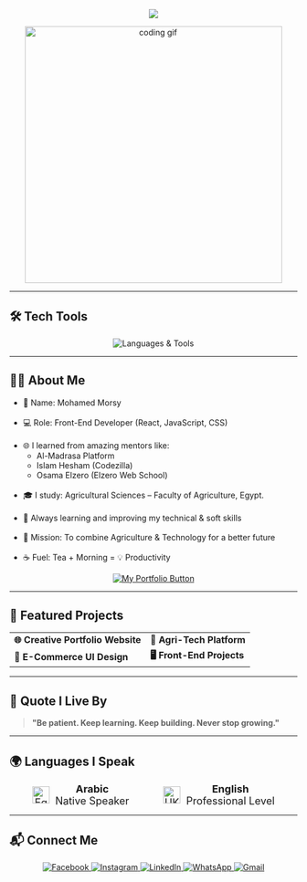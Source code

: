 <!-- ✨ Header Animated Title -->
<p align="center">
  <img src="https://readme-typing-svg.demolab.com?font=Fira+Code&size=26&pause=1000&color=13BEA0&vCenter=true&width=500&lines=Hi+there!+%F0%9F%91%8B;I'm+Mohamed+Morsy.;Front-End+Developer+%F0%9F%92%BB;Agriculture+Student+%F0%9F%8C%B1;Lover+of+Code+%26+Creativity!" />
</p>

<!-- 👨‍💻 Hero GIF -->
<p align="center">
  <img src="https://media.giphy.com/media/ZVik7pBtu9dNS/giphy.gif" width="450" alt="coding gif">
</p>

---

<h2 align="left">🛠️ Tech Tools</h2>

<p align="center">
  <img src="https://skillicons.dev/icons?i=python,html,css,js,react,tailwind,bootstrap,git,github,vscode,figma" alt="Languages & Tools" />
</p>

---
<h2 align="left">👨‍💼 About Me</h2>

<ul>
  <li>👋 Name: Mohamed Morsy</li><br>
  <li>💻 Role: Front-End Developer (React, JavaScript, CSS)</li><br>
  <li>🌐 I learned from amazing mentors like:
    <ul>
      <li>Al-Madrasa Platform</li> 
      <li>Islam Hesham (Codezilla)</li>
      <li>Osama Elzero (Elzero Web School)</li>
    </ul>
  </li><br>
  <li>🎓 I study: Agricultural Sciences – Faculty of Agriculture, Egypt.</li><br>
  <li>🧠 Always learning and improving my technical & soft skills</li><br>
  <li>🚀 Mission: To combine Agriculture & Technology for a better future</li><br>
  <li>☕ Fuel: Tea + Morning = 💡 Productivity</li>
</ul>

<p align="center">
  <a href="#projects" target="_blank">
    <img src="https://img.shields.io/badge/🌐 View My Portfolio-13BEA0?style=for-the-badge&logo=react&logoColor=white" alt="My Portfolio Button"/>
  </a>
</p>

---

<!-- 🚀 Projects Section -->
<h2>🚀 Featured Projects</h2>

<table>
  <tr>
    <td>
      <strong>🌐 Creative Portfolio Website</strong><br />
    </td>
    <td>
      <strong>🌾 Agri-Tech Platform</strong><br />
    </td>
  </tr>
  <tr>
    <td>
      <strong>🛒 E-Commerce UI Design</strong><br />
    </td>
    <td>
      <strong>🖥️ Front-End Projects</strong><br />
    </td>
  </tr>
</table>

---

## 🧠 Quote I Live By

> **"Be patient. Keep learning. Keep building. Never stop growing."**

 ---

<!-- 🌍 Languages I Speak -->
<h2 align="left">🌍 Languages I Speak</h2>

<div align="center" style="font-size: 18px; display: flex; justify-content: center; gap: 60px;">

  <div style="display: flex; align-items: center; gap: 10px;">
    <img src="https://flagcdn.com/w40/eg.png" width="30" alt="Egypt Flag" />
    <div>
      <strong>Arabic</strong><br />
      <span>Native Speaker</span>
    </div>
  </div>

  <div style="display: flex; align-items: center; gap: 10px;">
    <img src="https://flagcdn.com/w40/gb.png" width="30" alt="UK Flag" />
    <div>
      <strong>English</strong><br />
      <span>Professional Level</span>
    </div>
  </div>

</div>

---

<!-- 📬 Let's Connect -->
<h2 align="left">📬 Connect Me </h2>

<p align="center">
  <a href="https://www.facebook.com/medo.morsy.12382" target="_blank">
    <img src="https://img.shields.io/badge/Facebook-1877F2?style=for-the-badge&logo=facebook&logoColor=white" alt="Facebook" />
  </a>
  <a href="https://www.instagram.com/m.mors7_?igsh=ZHc5anNzM2Rmbjg4" target="_blank">
    <img src="https://img.shields.io/badge/Instagram-E4405F?style=for-the-badge&logo=instagram&logoColor=white" alt="Instagram" />
  </a>
  <a href="https://www.linkedin.com/in/mohamed-ahmed-8b0a67330" target="_blank">
    <img src="https://img.shields.io/badge/LinkedIn-0A66C2?style=for-the-badge&logo=linkedin&logoColor=white" alt="LinkedIn" />
  </a>
  <a href="https://wa.me/201099794426" target="_blank">
    <img src="https://img.shields.io/badge/WhatsApp-25D366?style=for-the-badge&logo=whatsapp&logoColor=white" alt="WhatsApp" />
  </a>
  <a href="mailto:mohamed2004ahmedd@gmail.com" target="_blank">
    <img src="https://img.shields.io/badge/Gmail-D14836?style=for-the-badge&logo=gmail&logoColor=white" alt="Gmail" />
  </a>
</p>
